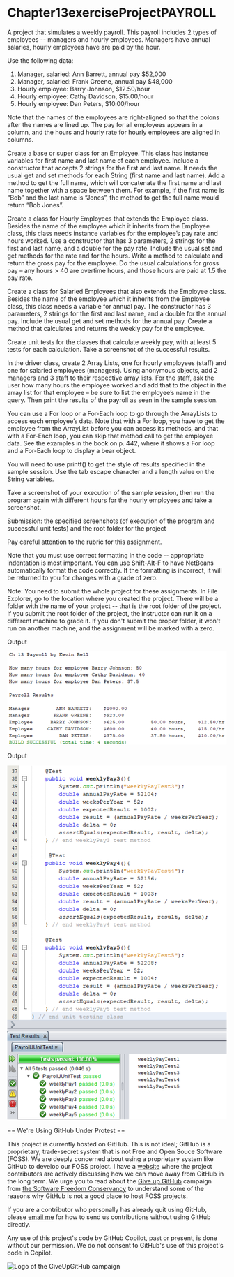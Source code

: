 # Chapter13exerciseProjectPAYROLL

A project that simulates a weekly payroll. This payroll includes 2 types of employees -- managers and hourly employees. Managers have annual salaries, hourly employees have are paid by the hour.

Use the following data:

1. Manager, salaried: Ann Barrett, annual pay $52,000
2. Manager, salaried: Frank Greene, annual pay $48,000
3. Hourly employee: Barry Johnson, $12.50/hour
4. Hourly employee: Cathy Davidson, $15.00/hour
5. Hourly employee: Dan Peters, $10.00/hour

Note that the names of the employees are right-aligned so that the colons after the names are lined up. The pay for all employees appears in a column, and the hours and hourly rate for hourly employees are aligned in columns.

Create a base or super class for an Employee. This class has instance variables for first name and last name of each employee. Include a constructor that accepts 2 strings for the first and last name. It needs the usual get and set methods for each String (first name and last name). Add a method to get the full name, which will concatenate the first name and last name together with a space between them. For example, if the first name is “Bob” and the last name is “Jones”, the method to get the full name would return “Bob Jones”.

Create a class for Hourly Employees that extends the Employee class. Besides the name of the employee which it inherits from the Employee class, this class needs instance variables for the employee’s pay rate and hours worked. Use a constructor that has 3 parameters, 2 strings for the first and last name, and a double for the pay rate. Include the usual set and get methods for the rate and for the hours. Write a method to calculate and return the gross pay for the employee. Do the usual calculations for gross pay – any hours > 40 are overtime hours, and those hours are paid at 1.5 the pay rate.

Create a class for Salaried Employees that also extends the Employee class. Besides the name of the employee which it inherits from the Employee class, this class needs a variable for annual pay. The constructor has 3 parameters, 2 strings for the first and last name, and a double for the annual pay. Include the usual get and set methods for the annual pay. Create a method that calculates and returns the weekly pay for the employee.

Create unit tests for the classes that calculate weekly pay, with at least 5 tests for each calculation. Take a screenshot of the successful results.

In the driver class, create 2 Array Lists, one for hourly employees (staff) and one for salaried employees (managers). Using anonymous objects, add 2 managers and 3 staff to their respective array lists. For the staff, ask the user how many hours the employee worked and add that to the object in the array list for that employee – be sure to list the employee’s name in the query. Then print the results of the payroll as seen in the sample session.

You can use a For loop or a For-Each loop to go through the ArrayLists to access each employee’s data. Note that with a For loop, you have to get the employee from the ArrayList before you can access its methods, and that with a For-Each loop, you can skip that method call to get the employee data. See the examples in the book on p. 442, where it shows a For loop and a For-Each loop to display a bear object.

You will need to use printf() to get the style of results specified in the sample session. Use the tab escape character and a length value on the String variables.

Take a screenshot of your execution of the sample session, then run the program again with different hours for the hourly employees and take a screenshot.

Submission: the specified screenshots (of execution of the program and successful unit tests) and the root folder for the project

Pay careful attention to the rubric for this assignment.

Note that you must use correct formatting in the code -- appropriate indentation is most important. You can use Shift-Alt-F to have NetBeans automatically format the code correctly. If the formatting is incorrect, it will be returned to you for changes with a grade of zero.

Note: You need to submit the whole project for these assignments. In File Explorer, go to the location where you created the project. There will be a folder with the name of your project -- that is the root folder of the project.  If you submit the root folder of the project, the instructor can run it on a different machine to grade it. If you don't submit the proper folder, it won't run on another machine, and the assignment will be marked with a zero.

Output

![payroll](https://github.com/bell-kevin/Chapter13exerciseProjectPAYROLL/blob/main/payroll.PNG)

Output

![unit test](https://github.com/bell-kevin/Chapter13exerciseProjectPAYROLL/blob/main/unit%20testing.PNG)

== We're Using GitHub Under Protest ==

This project is currently hosted on GitHub.  This is not ideal; GitHub is a
proprietary, trade-secret system that is not Free and Open Souce Software
(FOSS).  We are deeply concerned about using a proprietary system like GitHub
to develop our FOSS project. I have a [website](bellKevin.me) where the
project contributors are actively discussing how we can move away from GitHub
in the long term.  We urge you to read about the [Give up GitHub](https://GiveUpGitHub.org) campaign 
from [the Software Freedom Conservancy](https://sfconservancy.org) to understand some of the reasons why GitHub is not 
a good place to host FOSS projects.

If you are a contributor who personally has already quit using GitHub, please
[email me](bellKevin.me) for how to send us contributions without
using GitHub directly.

Any use of this project's code by GitHub Copilot, past or present, is done
without our permission.  We do not consent to GitHub's use of this project's
code in Copilot.

![Logo of the GiveUpGitHub campaign](https://sfconservancy.org/img/GiveUpGitHub.png)
